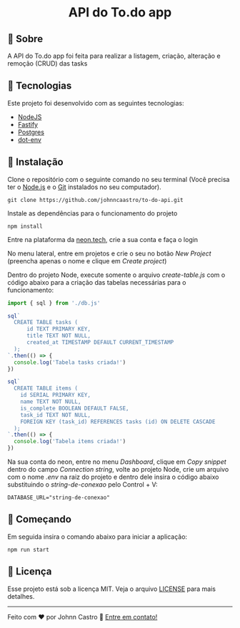 <h1 align="center">
  API do To.do app
</h1>

## :page_with_curl: Sobre

A API do To.do app foi feita para realizar a listagem, criação, alteração e remoção (CRUD) das tasks

## 🚀 Tecnologias

Este projeto foi desenvolvido com as seguintes tecnologias:

- [NodeJS](https://nodejs.org/pt)
- [Fastify](https://fastify.dev/)
- [Postgres](https://www.npmjs.com/package/postgres)
- [dot-env](https://www.npmjs.com/package/dotenv)

## 👷 Instalação

Clone o repositório com o seguinte comando no seu terminal (Você precisa ter o [Node.js](https://nodejs.org/en/) e o [Git](https://git-scm.com/) instalados no seu computador).

```git clone https://github.com/johnncaastro/to-do-api.git```

Instale as dependências para o funcionamento do projeto

```npm install```

Entre na plataforma da [neon.tech](https://neon.tech/), crie a sua conta e faça o login

No menu lateral, entre em projetos e crie o seu no botão *New Project* (preencha apenas o nome e clique em *Create project*)

Dentro do projeto Node, execute somente o arquivo *create-table.js* com o código abaixo para a criação das tabelas necessárias para o funcionamento:

```js
import { sql } from './db.js'

sql`
  CREATE TABLE tasks (
      id TEXT PRIMARY KEY,
      title TEXT NOT NULL,
      created_at TIMESTAMP DEFAULT CURRENT_TIMESTAMP
  );
`.then(() => {
  console.log('Tabela tasks criada!')
})

sql`
  CREATE TABLE items (
    id SERIAL PRIMARY KEY,
    name TEXT NOT NULL,
    is_complete BOOLEAN DEFAULT FALSE,
    task_id TEXT NOT NULL,
    FOREIGN KEY (task_id) REFERENCES tasks (id) ON DELETE CASCADE
  );
`.then(() => {
  console.log('Tabela items criada!')
})
```

Na sua conta do neon, entre no menu *Dashboard*, clique em *Copy snippet* dentro do campo *Connection string*, volte ao projeto Node,
crie um arquivo com o nome *.env* na raiz do projeto e dentro dele insira o código abaixo substituindo o *string-de-conexao* pelo Control + V:

```DATABASE_URL="string-de-conexao"```

## 🏃 Começando

Em seguida insira o comando abaixo para iniciar a aplicação:

```npm run start```

## :memo: Licença

Esse projeto está sob a licença MIT. Veja o arquivo [LICENSE](https://github.com/johnncaastro/to-do-api/blob/main/LICENSE) para mais detalhes.

---

Feito com ♥ por Johnn Castro :wave: [Entre em contato!](https://www.linkedin.com/in/johnncaastro/)

